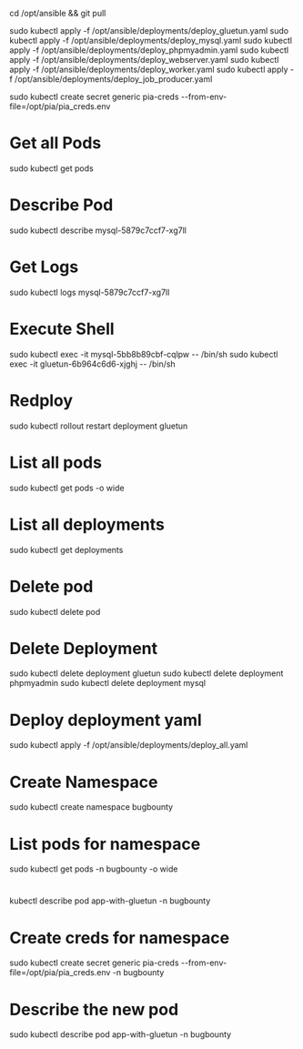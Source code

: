 cd /opt/ansible && git pull

sudo kubectl apply -f /opt/ansible/deployments/deploy_gluetun.yaml
sudo kubectl apply -f /opt/ansible/deployments/deploy_mysql.yaml
sudo kubectl apply -f /opt/ansible/deployments/deploy_phpmyadmin.yaml
sudo kubectl apply -f /opt/ansible/deployments/deploy_webserver.yaml
sudo kubectl apply -f /opt/ansible/deployments/deploy_worker.yaml
sudo kubectl apply -f /opt/ansible/deployments/deploy_job_producer.yaml

sudo kubectl create secret generic pia-creds --from-env-file=/opt/pia/pia_creds.env


# Get all Pods
sudo kubectl get pods

# Describe Pod
sudo kubectl describe mysql-5879c7ccf7-xg7ll

# Get Logs
sudo kubectl logs mysql-5879c7ccf7-xg7ll

# Execute Shell
sudo kubectl exec -it mysql-5bb8b89cbf-cqlpw -- /bin/sh
sudo kubectl exec -it gluetun-6b964c6d6-xjghj -- /bin/sh

# Redploy
sudo kubectl rollout restart deployment gluetun


# List all pods
sudo kubectl get pods -o wide

# List all deployments
sudo kubectl get deployments

# Delete pod
sudo kubectl delete pod <mysql-pod-name>

# Delete Deployment
sudo kubectl delete deployment gluetun
sudo kubectl delete deployment phpmyadmin
sudo kubectl delete deployment mysql

# Deploy deployment yaml
sudo kubectl apply -f /opt/ansible/deployments/deploy_all.yaml

# Create Namespace
sudo kubectl create namespace bugbounty

# List pods for namespace
sudo kubectl get pods -n bugbounty -o wide

#
kubectl describe pod app-with-gluetun -n bugbounty

# Create creds for namespace
sudo kubectl create secret generic pia-creds --from-env-file=/opt/pia/pia_creds.env -n bugbounty

# Describe the new pod
sudo kubectl describe pod app-with-gluetun -n bugbounty











